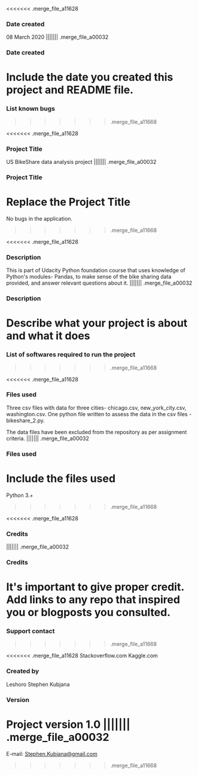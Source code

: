 <<<<<<< .merge_file_a11628
### Date created
08 March 2020
||||||| .merge_file_a00032
### Date created
Include the date you created this project and README file.
=======
### List known bugs
>>>>>>> .merge_file_a11668

<<<<<<< .merge_file_a11628
### Project Title
US BikeShare data analysis project
||||||| .merge_file_a00032
### Project Title
Replace the Project Title
=======
No bugs in the application.
>>>>>>> .merge_file_a11668

<<<<<<< .merge_file_a11628
### Description
This is part of Udacity Python foundation course that uses knowledge of Python's modules- Pandas, to make sense of the bike sharing data provided, and answer relevant questions about it.
||||||| .merge_file_a00032
### Description
Describe what your project is about and what it does
=======
### List of softwares required to run the project
>>>>>>> .merge_file_a11668

<<<<<<< .merge_file_a11628
### Files used
Three csv files with data for three cities- chicago.csv, new_york_city.csv, washington.csv.
One python file written to assess the data in the csv files - bikeshare_2.py.

The data files have been excluded from the repository as per assignment criteria.
||||||| .merge_file_a00032
### Files used
Include the files used
=======
Python 3.+
>>>>>>> .merge_file_a11668

<<<<<<< .merge_file_a11628
### Credits
||||||| .merge_file_a00032
### Credits
It's important to give proper credit. Add links to any repo that inspired you or blogposts you consulted.
=======
### Support contact 
>>>>>>> .merge_file_a11668

<<<<<<< .merge_file_a11628
Stackoverflow.com
Kaggle.com

### Created by

Leshoro Stephen Kubjana

### Version 

Project version 1.0
||||||| .merge_file_a00032
=======
E-mail: Stephen.Kubjana@gmail.com
>>>>>>> .merge_file_a11668
